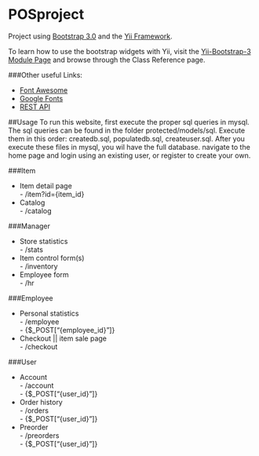 POSproject
==========

Project using [Bootstrap 3.0](http://getbootstrap.com/) and the [Yii Framework](http://www.yiiframework.com/).   
   
To learn how to use the bootstrap widgets with Yii, visit the [Yii-Bootstrap-3 Module Page](http://bootstrap3.pascal-brewing.de/) and browse through the Class Reference page.

###Other useful Links:   
- [Font Awesome](http://fontawesome.io/)
- [Google Fonts](http://www.google.com/fonts/)
- [REST API](http://code.tutsplus.com/tutorials/creating-an-api-centric-web-application--net-23417)    

##Usage
To run this website, first execute the proper sql queries in mysql. The sql queries can be found in the folder protected/models/sql. Execute them in this order: createdb.sql, populatedb.sql, createuser.sql. After you execute these files in mysql, you wil have the full database. navigate to the home page and login using an existing user, or register to create your own. 

###Item   
-	Item detail page      
        -	/item?id={item_id}     
-	Catalog         
        -	/catalog   
     
###Manager      
-	Store statistics      
        -	/stats    
-	Item control form(s)      
        -	/inventory      
-	Employee form        
        -	/hr    
     
###Employee
-	Personal statistics    
        -	/employee      
        -	 {$_POST[“{employee_id}”]}     
-	Checkout || item sale page    
        -	/checkout    
     
###User     
-	Account    
        -	/account     
        -	{$_POST[“{user_id}”]}    
-	Order history     
        -	/orders     
        -	{$_POST[“{user_id}”]}    
-	Preorder     
        -	/preorders     
        -	{$_POST[“{user_id}”]}    
   